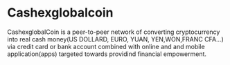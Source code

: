# Cashexglobalcoin
CashexglobalCoin is a peer-to-peer network of converting cryptocurrency into real cash money(US DOLLARD, EURO, YUAN, YEN,WON,FRANC CFA...) via credit card or bank account combined with online and and mobile application(apps) targeted towards providind financial empowerment.
